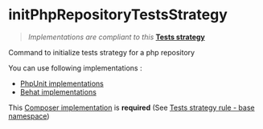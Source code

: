 # initPhpRepositoryTestsStrategy

> *Implementations are compliant to this* **[Tests strategy](https://github.com/yoanm/Readme/blob/master/TESTS_STRATEGY.md)**

Command to initialize tests strategy for a php repository

You can use following implementations : 
* [PhpUnit implementations](https://github.com/yoanm/initRepositoryWithPhpUnit)
* [Behat implementations](https://github.com/yoanm/initRepositoryWithBehat)

This [Composer implementation](https://github.com/yoanm/intRepositoryWithComposer) is **required** (See [Tests strategy rule - base namespace](https://github.com/yoanm/Readme/blob/master/TESTS_STRATEGY.md#base-namespace))
